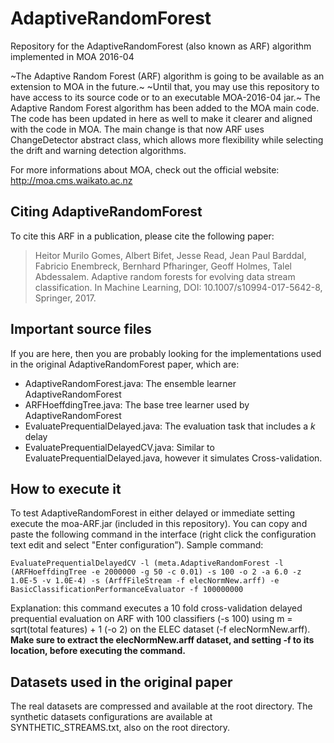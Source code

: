 # AdaptiveRandomForest
Repository for the AdaptiveRandomForest (also known as ARF) algorithm implemented in MOA 2016-04

~The Adaptive Random Forest (ARF) algorithm is going to be available as an extension to MOA in the future.~
~Until that, you may use this repository to have access to its source code or to an executable MOA-2016-04 jar.~
The Adaptive Random Forest algorithm has been added to the MOA main code. 
The code has been updated in here as well to make it clearer and aligned with the code in MOA. 
The main change is that now ARF uses ChangeDetector abstract class, which allows more flexibility while selecting the drift and warning detection algorithms. 


For more informations about MOA, check out the official website: 
http://moa.cms.waikato.ac.nz

## Citing AdaptiveRandomForest
To cite this ARF in a publication, please cite the following paper: 
> Heitor Murilo Gomes, Albert Bifet, Jesse Read, Jean Paul Barddal, Fabricio Enembreck, Bernhard Pfharinger, Geoff Holmes, Talel Abdessalem. 
> Adaptive random forests for evolving data stream classification. In Machine Learning, DOI: 10.1007/s10994-017-5642-8, Springer, 2017.

## Important source files
If you are here, then you are probably looking for the implementations used in the original AdaptiveRandomForest paper, which are:
* AdaptiveRandomForest.java: The ensemble learner AdaptiveRandomForest
* ARFHoeffdingTree.java: The base tree learner used by AdaptiveRandomForest
* EvaluatePrequentialDelayed.java: The evaluation task that includes a _k_ delay
* EvaluatePrequentialDelayedCV.java: Similar to EvaluatePrequentialDelayed.java, however it simulates Cross-validation. 

## How to execute it
To test AdaptiveRandomForest in either delayed or immediate setting execute the moa-ARF.jar (included in this repository). 
You can copy and paste the following command in the interface (right click the configuration text edit and select "Enter configuration”).
Sample command: 

`EvaluatePrequentialDelayedCV -l (meta.AdaptiveRandomForest -l (ARFHoeffdingTree -e 2000000 -g 50 -c 0.01) -s 100 -o 2 -a 6.0 -z 1.0E-5 -v 1.0E-4) -s (ArffFileStream -f elecNormNew.arff) -e BasicClassificationPerformanceEvaluator -f 100000000`

Explanation: this command executes a 10 fold cross-validation delayed prequential 
evaluation on ARF with 100 classifiers (-s 100) using m = sqrt(total features) + 1 (-o 2) 
on the ELEC dataset (-f elecNormNew.arff). 
**Make sure to extract the elecNormNew.arff dataset, and setting -f to its location, before executing the command.**

## Datasets used in the original paper
The real datasets are compressed and available at the root directory. 
The synthetic datasets configurations are available at SYNTHETIC_STREAMS.txt, also on the root directory. 
